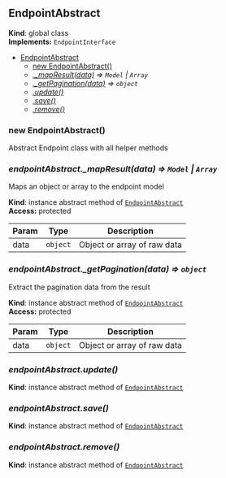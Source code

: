 <a name="EndpointAbstract"></a>
## EndpointAbstract
**Kind**: global class  
**Implements:** <code>EndpointInterface</code>  

* [EndpointAbstract](#EndpointAbstract)
  * [new EndpointAbstract()](#new_EndpointAbstract_new)
  * *[._mapResult(data)](#EndpointAbstract+_mapResult) ⇒ <code>Model</code> &#124; <code>Array</code>*
  * *[._getPagination(data)](#EndpointAbstract+_getPagination) ⇒ <code>object</code>*
  * *[.update()](#EndpointAbstract+update)*
  * *[.save()](#EndpointAbstract+save)*
  * *[.remove()](#EndpointAbstract+remove)*

<a name="new_EndpointAbstract_new"></a>
### new EndpointAbstract()
Abstract Endpoint class with all helper methods

<a name="EndpointAbstract+_mapResult"></a>
### *endpointAbstract._mapResult(data) ⇒ <code>Model</code> &#124; <code>Array</code>*
Maps an object or array to the endpoint model

**Kind**: instance abstract method of <code>[EndpointAbstract](#EndpointAbstract)</code>  
**Access:** protected  

| Param | Type | Description |
| --- | --- | --- |
| data | <code>object</code> | Object or array of raw data |

<a name="EndpointAbstract+_getPagination"></a>
### *endpointAbstract._getPagination(data) ⇒ <code>object</code>*
Extract the pagination data from the result

**Kind**: instance abstract method of <code>[EndpointAbstract](#EndpointAbstract)</code>  
**Access:** protected  

| Param | Type | Description |
| --- | --- | --- |
| data | <code>object</code> | Object or array of raw data |

<a name="EndpointAbstract+update"></a>
### *endpointAbstract.update()*
**Kind**: instance abstract method of <code>[EndpointAbstract](#EndpointAbstract)</code>  
<a name="EndpointAbstract+save"></a>
### *endpointAbstract.save()*
**Kind**: instance abstract method of <code>[EndpointAbstract](#EndpointAbstract)</code>  
<a name="EndpointAbstract+remove"></a>
### *endpointAbstract.remove()*
**Kind**: instance abstract method of <code>[EndpointAbstract](#EndpointAbstract)</code>  
